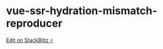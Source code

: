# vue-ssr-hydration-mismatch-reproducer

[Edit on StackBlitz ⚡️](https://stackblitz.com/edit/github-j7dta7)